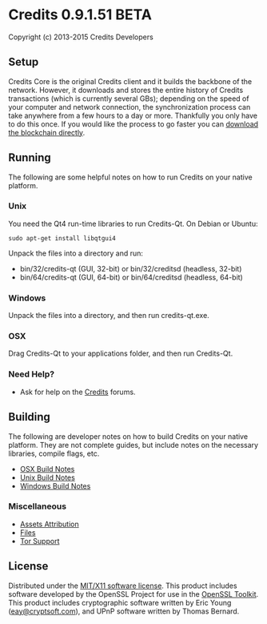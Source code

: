 Credits 0.9.1.51 BETA
=====================

Copyright (c) 2013-2015 Credits Developers


Setup
---------------------
Credits Core is the original Credits client and it builds the backbone of the network. However, it downloads and stores the entire history of Credits transactions (which is currently several GBs); depending on the speed of your computer and network connection, the synchronization process can take anywhere from a few hours to a day or more. Thankfully you only have to do this once. If you would like the process to go faster you can [download the blockchain directly](bootstrap.md).

Running
---------------------
The following are some helpful notes on how to run Credits on your native platform. 

### Unix

You need the Qt4 run-time libraries to run Credits-Qt. On Debian or Ubuntu:

	sudo apt-get install libqtgui4

Unpack the files into a directory and run:

- bin/32/credits-qt (GUI, 32-bit) or bin/32/creditsd (headless, 32-bit)
- bin/64/credits-qt (GUI, 64-bit) or bin/64/creditsd (headless, 64-bit)



### Windows

Unpack the files into a directory, and then run credits-qt.exe.

### OSX

Drag Credits-Qt to your applications folder, and then run Credits-Qt.

### Need Help?

* Ask for help on the [Credits](https://credits-currency.org/) forums.

Building
---------------------
The following are developer notes on how to build Credits on your native platform. They are not complete guides, but include notes on the necessary libraries, compile flags, etc.

- [OSX Build Notes](build-osx.md)
- [Unix Build Notes](build-unix.md)
- [Windows Build Notes](build-msw.md)

### Miscellaneous
- [Assets Attribution](assets-attribution.md)
- [Files](files.md)
- [Tor Support](tor.md)

License
---------------------
Distributed under the [MIT/X11 software license](http://www.opensource.org/licenses/mit-license.php).
This product includes software developed by the OpenSSL Project for use in the [OpenSSL Toolkit](http://www.openssl.org/). This product includes
cryptographic software written by Eric Young ([eay@cryptsoft.com](mailto:eay@cryptsoft.com)), and UPnP software written by Thomas Bernard.
